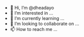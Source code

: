 - 👋 Hi, I’m @dheadayo
- 👀 I’m interested in ...
- 🌱 I’m currently learning ...
- 💞️ I’m looking to collaborate on ...
- 📫 How to reach me ...

<!---
dheaz/dheadayo is a ✨ special ✨ repository because its `README.md` (this file) appears on your GitHub profile.
You can click the Preview link to take a look at your changes.
--->
